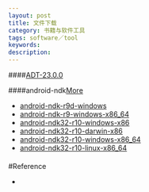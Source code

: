 ```yaml
---
layout: post
title: 文件下载
category: 书籍与软件工具
tags: software／tool
keywords: 
description: 
---
```


####[ADT-23.0.0](https://dl.google.com/android/ADT-23.0.0.zip)

####android-ndk[More](http://www.cnblogs.com/yaotong/archive/2011/01/25/1943615.html)
* [android-ndk-r9d-windows](https://dl.google.com/android/ndk/android-ndk-r9d-windows.zip)
* [android-ndk-r9-windows-x86_64](http://dl.google.com/android/ndk/android-ndk-r9-windows-x86_64.zip)
* [android-ndk32-r10-windows-x86](http://dl.google.com/android/ndk/android-ndk32-r10-windows-x86.zip)
* [android-ndk32-r10-darwin-x86](http://dl.google.com/android/ndk/android-ndk32-r10-darwin-x86.tar.bz2)
* [android-ndk32-r10-windows-x86_64](http://dl.google.com/android/ndk/android-ndk32-r10-windows-x86_64.zip)
* [android-ndk32-r10-linux-x86_64](http://dl.google.com/android/ndk/android-ndk32-r10-linux-x86_64.tar.bz2)

####
#Reference

* []()
